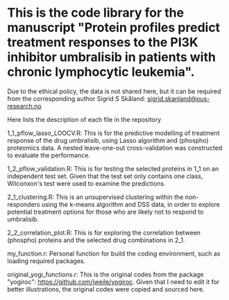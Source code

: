 # This is the code library for the manuscript "Protein profiles predict treatment responses to the PI3K inhibitor umbralisib in patients with chronic lymphocytic leukemia".

Due to the ethical policy, the data is not shared here, but it can be required from the corresponding author Sigrid S Skåland: sigrid.skanland@ous-research.no

Here lists the description of each file in the repository

1_1_pflow_lasso_LOOCV.R: 
This is for the predictive modelling of treatment response of the drug umbralisib, using Lasso algorithm and (phospho) proteomics data. A nested leave-one-out cross-validation was constructed to evaluate the performance.

1_2_pflow_validation.R: 
This is for testing the selected proteins in 1_1 on an independent test set. Given that the test set only contains one class, Wilconxon's test were used to examine the predictions.

2_1_clustering.R: 
This is an unsupervised clustering within the non-responders using the k-means algorithm and DSS data, in order to explore potential treatment options for those who are likely not to respond to umbralisib.

2_2_correlation_plot.R: 
This is for exploring the correlation between (phospho) proteins and the selected drug combinations in 2_1.

my_function.r: 
Personal function for build the coding environment, such as loading required packages.

original_yogi_functions.r: 
This is the original codes from the package "yogiroc": https://github.com/jweile/yogiroc. Given that I need to edit it for better illustrations, the original codes were copied and sourced here.